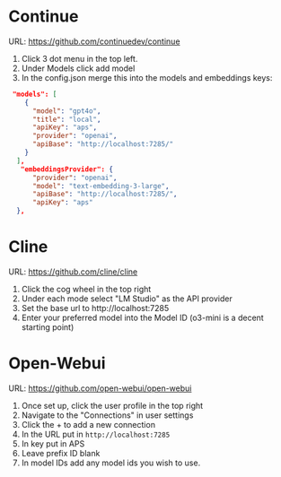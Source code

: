# Continue

URL: https://github.com/continuedev/continue

1. Click 3 dot menu in the top left. 
2. Under Models click add model
3. In the config.json merge this into the models and embeddings keys: 

```json
 "models": [
    {
      "model": "gpt4o",
      "title": "local",
      "apiKey": "aps",
      "provider": "openai",
      "apiBase": "http://localhost:7285/"
    }
  ],
   "embeddingsProvider": {
      "provider": "openai",
      "model": "text-embedding-3-large", 
      "apiBase": "http://localhost:7285/",
      "apiKey": "aps"
  },
```

# Cline

URL: https://github.com/cline/cline

1. Click the cog wheel in the top right
2. Under each mode select "LM Studio" as the API provider
3. Set the base url to http://localhost:7285
4. Enter your preferred model into the Model ID (o3-mini is a decent starting point)

# Open-Webui

URL: https://github.com/open-webui/open-webui

1. Once set up, click the user profile in the top right
2. Navigate to the "Connections" in user settings
3. Click the + to add a new connection
4. In the URL put in `http://localhost:7285`
5. In key put in APS
6. Leave prefix ID blank
7. In model IDs add any model ids you wish to use.